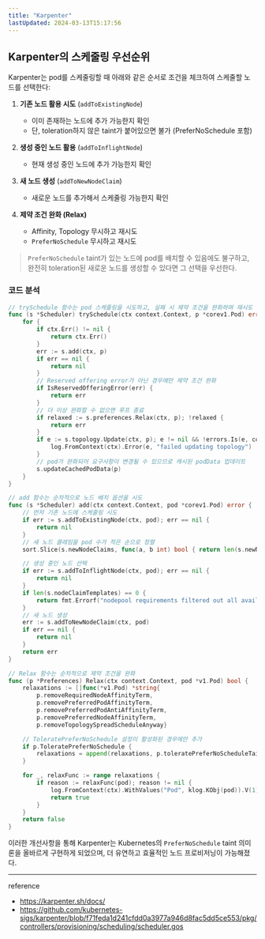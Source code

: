 ```yaml
---
title: "Karpenter"
lastUpdated: 2024-03-13T15:17:56
---
```

## Karpenter의 스케줄링 우선순위

Karpenter는 pod를 스케줄링할 때 아래와 같은 순서로 조건을 체크하여 스케줄할 노드를 선택한다:

1. **기존 노드 활용 시도** (`addToExistingNode`)

   - 이미 존재하는 노드에 추가 가능한지 확인
   - 단, toleration하지 않은 taint가 붙어있으면 불가 (PreferNoSchedule 포함)

2. **생성 중인 노드 활용** (`addToInflightNode`)

   - 현재 생성 중인 노드에 추가 가능한지 확인

3. **새 노드 생성** (`addToNewNodeClaim`)

   - 새로운 노드를 추가해서 스케줄링 가능한지 확인

4. **제약 조건 완화 (Relax)**
   - Affinity, Topology 무시하고 재시도
   - `PreferNoSchedule` 무시하고 재시도

> `PreferNoSchedule` taint가 있는 노드에 pod를 배치할 수 있음에도 불구하고, 완전히 toleration된 새로운 노드를 생성할 수 있다면 그 선택을 우선한다.

### 코드 분석

```go
// trySchedule 함수는 pod 스케줄링을 시도하고, 실패 시 제약 조건을 완화하며 재시도
func (s *Scheduler) trySchedule(ctx context.Context, p *corev1.Pod) error {
    for {
        if ctx.Err() != nil {
            return ctx.Err()
        }
        err := s.add(ctx, p)
        if err == nil {
            return nil
        }
        // Reserved offering error가 아닌 경우에만 제약 조건 완화
        if IsReservedOfferingError(err) {
            return err
        }
        // 더 이상 완화할 수 없으면 루프 종료
        if relaxed := s.preferences.Relax(ctx, p); !relaxed {
            return err
        }
        if e := s.topology.Update(ctx, p); e != nil && !errors.Is(e, context.DeadlineExceeded) {
            log.FromContext(ctx).Error(e, "failed updating topology")
        }
        // pod가 완화되어 요구사항이 변경될 수 있으므로 캐시된 podData 업데이트
        s.updateCachedPodData(p)
    }
}

// add 함수는 순차적으로 노드 배치 옵션을 시도
func (s *Scheduler) add(ctx context.Context, pod *corev1.Pod) error {
    // 먼저 기존 노드에 스케줄링 시도
    if err := s.addToExistingNode(ctx, pod); err == nil {
        return nil
    }
    // 새 노드 클레임을 pod 수가 적은 순으로 정렬
    sort.Slice(s.newNodeClaims, func(a, b int) bool { return len(s.newNodeClaims[a].Pods) < len(s.newNodeClaims[b].Pods) })

    // 생성 중인 노드 선택
    if err := s.addToInflightNode(ctx, pod); err == nil {
        return nil
    }
    if len(s.nodeClaimTemplates) == 0 {
        return fmt.Errorf("nodepool requirements filtered out all available instance types")
    }
    // 새 노드 생성
    err := s.addToNewNodeClaim(ctx, pod)
    if err == nil {
        return nil
    }
    return err
}

// Relax 함수는 순차적으로 제약 조건을 완화
func (p *Preferences) Relax(ctx context.Context, pod *v1.Pod) bool {
    relaxations := []func(*v1.Pod) *string{
        p.removeRequiredNodeAffinityTerm,
        p.removePreferredPodAffinityTerm,
        p.removePreferredPodAntiAffinityTerm,
        p.removePreferredNodeAffinityTerm,
        p.removeTopologySpreadScheduleAnyway}

    // ToleratePreferNoSchedule 설정이 활성화된 경우에만 추가
    if p.ToleratePreferNoSchedule {
        relaxations = append(relaxations, p.toleratePreferNoScheduleTaints)
    }

    for _, relaxFunc := range relaxations {
        if reason := relaxFunc(pod); reason != nil {
            log.FromContext(ctx).WithValues("Pod", klog.KObj(pod)).V(1).Info(fmt.Sprintf("relaxing soft constraints for pod since it previously failed to schedule, %s", lo.FromPtr(reason)))
            return true
        }
    }
    return false
}
```

이러한 개선사항을 통해 Karpenter는 Kubernetes의 `PreferNoSchedule` taint 의미론을 올바르게 구현하게 되었으며, 더 유연하고 효율적인 노드 프로비저닝이 가능해졌다.

---

reference

- https://karpenter.sh/docs/
- https://github.com/kubernetes-sigs/karpenter/blob/f71feda1d241cfdd0a3977a946d8fac5dd5ce553/pkg/controllers/provisioning/scheduling/scheduler.gos


